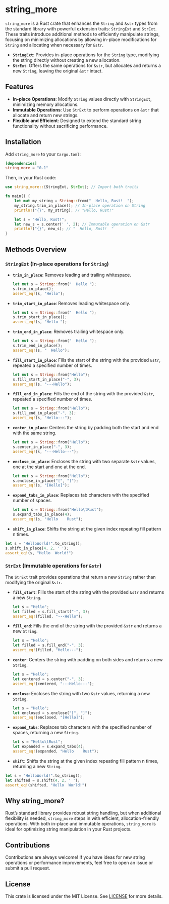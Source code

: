 # string_more

`string_more` is a Rust crate that enhances the `String` and `&str` types from the standard library with powerful extension traits: `StringExt` and `StrExt`.
These traits introduce additional methods to efficiently manipulate strings, focusing on minimizing allocations by allowing in-place modifications for `String` and allocating when necessary for `&str`.

- **`StringExt`**: Provides in-place operations for the `String` type, modifying the string directly without creating a new allocation.
- **`StrExt`**: Offers the same operations for `&str`, but allocates and returns a new `String`, leaving the original `&str` intact.

## Features

- **In-place Operations**: Modify `String` values directly with `StringExt`, minimizing memory allocations.
- **Immutable Operations**: Use `StrExt` to perform operations on `&str` that allocate and return new strings.
- **Flexible and Efficient**: Designed to extend the standard string functionality without sacrificing performance.

## Installation

Add `string_more` to your `Cargo.toml`:

```toml
[dependencies]
string_more = "0.1"
```

Then, in your Rust code:

```rust
use string_more::{StringExt, StrExt}; // Import both traits

fn main() {
    let mut my_string = String::from("  Hello, Rust!  ");
    my_string.trim_in_place(); // In-place operation on String
    println!("{}", my_string); // "Hello, Rust!"

    let s = "Hello, Rust!";
    let new_s = s.center(' ', 2); // Immutable operation on &str
    println!("{}", new_s); // "  Hello, Rust!  "
}
```

## Methods Overview

### `StringExt` (In-place operations for `String`)

- **`trim_in_place`**: Removes leading and trailing whitespace.
  
  ```rust
  let mut s = String::from("  Hello ");
  s.trim_in_place();
  assert_eq!(s, "Hello");
  ```

- **`trim_start_in_place`**: Removes leading whitespace only.

  ```rust
  let mut s = String::from("  Hello ");
  s.trim_start_in_place();
  assert_eq!(s, "Hello ");
  ```

- **`trim_end_in_place`**: Removes trailing whitespace only.

  ```rust
  let mut s = String::from("  Hello ");
  s.trim_end_in_place();
  assert_eq!(s, "  Hello");
  ```

- **`fill_start_in_place`**: Fills the start of the string with the provided `&str`, repeated a specified number of times.

  ```rust
  let mut s = String::from("Hello");
  s.fill_start_in_place("-", 3);
  assert_eq!(s, "---Hello");
  ```

- **`fill_end_in_place`**: Fills the end of the string with the provided `&str`, repeated a specified number of times.

  ```rust
  let mut s = String::from("Hello");
  s.fill_end_in_place("-", 3);
  assert_eq!(s, "Hello---");
  ```

- **`center_in_place`**: Centers the string by padding both the start and end with the same string.

  ```rust
  let mut s = String::from("Hello");
  s.center_in_place("-", 3);
  assert_eq!(s, "---Hello---");
  ```

- **`enclose_in_place`**: Encloses the string with two separate `&str` values, one at the start and one at the end.

  ```rust
  let mut s = String::from("Hello");
  s.enclose_in_place("[", "]");
  assert_eq!(s, "[Hello]");
  ```

- **`expand_tabs_in_place`**: Replaces tab characters with the specified number of spaces.

  ```rust
  let mut s = String::from("Hello\tRust");
  s.expand_tabs_in_place(4);
  assert_eq!(s, "Hello    Rust");
  ```

- **`shift_in_place`**: Shifts the string at the given index repeating fill pattern n times. 

```rust
let s = "HelloWorld!".to_string();
s.shift_in_place(4, 2, ' ');
assert_eq!(s, "Hello  World!")
```


### `StrExt` (Immutable operations for `&str`)

The `StrExt` trait provides operations that return a new `String` rather than modifying the original `&str`.

- **`fill_start`**: Fills the start of the string with the provided `&str` and returns a new `String`.

  ```rust
  let s = "Hello";
  let filled = s.fill_start("-", 3);
  assert_eq!(filled, "---Hello");
  ```

- **`fill_end`**: Fills the end of the string with the provided `&str` and returns a new `String`.

  ```rust
  let s = "Hello";
  let filled = s.fill_end("-", 3);
  assert_eq!(filled, "Hello---");
  ```

- **`center`**: Centers the string with padding on both sides and returns a new `String`.

  ```rust
  let s = "Hello";
  let centered = s.center("-", 3);
  assert_eq!(centered, "---Hello---");
  ```

- **`enclose`**: Encloses the string with two `&str` values, returning a new `String`.

  ```rust
  let s = "Hello";
  let enclosed = s.enclose("[", "]");
  assert_eq!(enclosed, "[Hello]");
  ```

- **`expand_tabs`**: Replaces tab characters with the specified number of spaces, returning a new `String`.

  ```rust
  let s = "Hello\tRust";
  let expanded = s.expand_tabs(4);
  assert_eq!(expanded, "Hello    Rust");
  ```

- **`shift`**: Shifts the string at the given index repeating fill pattern n times, returning a new `String`. 

```rust
let s = "HelloWorld!".to_string();
let shifted = s.shift(4, 2, ' ');
assert_eq!(shifted, "Hello  World!")
```

## Why string_more?

Rust’s standard library provides robust string handling, but when additional flexibility is needed, `string_more` steps in with efficient, allocation-friendly operations.
With both in-place and immutable operations, `string_more` is ideal for optimizing string manipulation in your Rust projects.

## Contributions

Contributions are always welcome! If you have ideas for new string operations or performance improvements, feel free to open an issue or submit a pull request.

## License

This crate is licensed under the MIT License. See [LICENSE](LICENSE) for more details.
